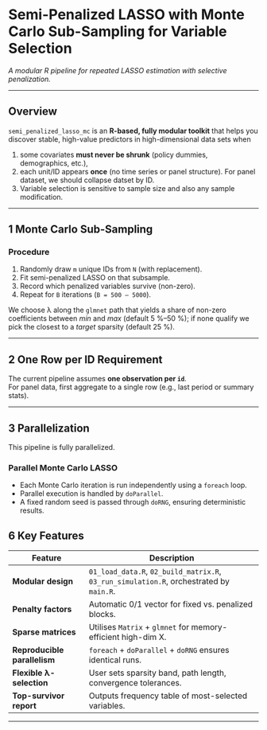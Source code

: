 # Semi-Penalized LASSO with Monte Carlo Sub-Sampling for Variable Selection  

*A modular R pipeline for repeated LASSO estimation with selective penalization.*

---

## Overview
`semi_penalized_lasso_mc` is an **R-based, fully modular toolkit** that helps you discover stable, high-value predictors in high-dimensional data sets when

1. some covariates **must never be shrunk** (policy dummies, demographics, etc.),
2. each unit/ID appears **once** (no time series or panel structure). For panel dataset, we should collapse datset by ID.
3. Variable selection is sensitive to sample size and also any sample modification.

---


## 1  Monte Carlo Sub-Sampling

### Procedure
1. Randomly draw `m` unique IDs from `N` (with replacement).  
2. Fit semi-penalized LASSO on that subsample.  
3. Record which penalized variables survive (non-zero).  
4. Repeat for `B` iterations (`B = 500 – 5000`).


We choose λ along the `glmnet` path that yields a share of non-zero coefficients between *min* and *max* (default 5 %–50 %); if none qualify we pick the closest to a *target* sparsity (default 25 %).

---

## 2  One Row per ID Requirement
The current pipeline assumes **one observation per `id`**.  
For panel data, first aggregate to a single row (e.g., last period or summary stats).

---

## 3 Parallelization 

This pipeline is fully parallelized.

### Parallel Monte Carlo LASSO

- Each Monte Carlo iteration is run independently using a `foreach` loop.
- Parallel execution is handled by `doParallel`.
- A fixed random seed is passed through `doRNG`, ensuring deterministic results.



## 6  Key Features

| Feature | Description |
|---------|-------------|
| **Modular design** | `01_load_data.R`, `02_build_matrix.R`, `03_run_simulation.R`, orchestrated by `main.R`. |
| **Penalty factors** | Automatic 0/1 vector for fixed vs. penalized blocks. |
| **Sparse matrices** | Utilises `Matrix` + `glmnet` for memory-efficient high-dim X. |
| **Reproducible parallelism** | `foreach` + `doParallel` + `doRNG` ensures identical runs. |
| **Flexible λ-selection** | User sets sparsity band, path length, convergence tolerances. |
| **Top-survivor report** | Outputs frequency table of most-selected variables. |

---
